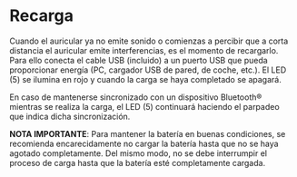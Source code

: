 Recarga
=======
Cuando el auricular ya no emite sonido o comienzas a percibir que a corta distancia el auricular emite interferencias, es el momento de recargarlo. Para ello conecta el cable USB (incluido) a un puerto USB que pueda proporcionar energía (PC, cargador USB de pared, de coche, etc.). El LED (5) se ilumina en rojo y cuando la carga se haya completado se apagará. 

En caso de mantenerse sincronizado con un dispositivo Bluetooth® mientras se realiza la carga, el LED (5) continuará haciendo el parpadeo que indica dicha sincronización. 

**NOTA IMPORTANTE**: Para mantener la batería en buenas condiciones, se recomienda encarecidamente no cargar la batería hasta que no se haya agotado completamente. Del mismo modo, no se debe interrumpir el proceso de carga hasta que la batería esté completamente cargada.
